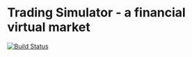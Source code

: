 Trading Simulator - a financial virtual market
===================================================

[![Build Status](https://travis-ci.org/LeFlou/tradingsimulator.svg?branch=master)](https://travis-ci.org/LeFlou/tradingsimulator)

